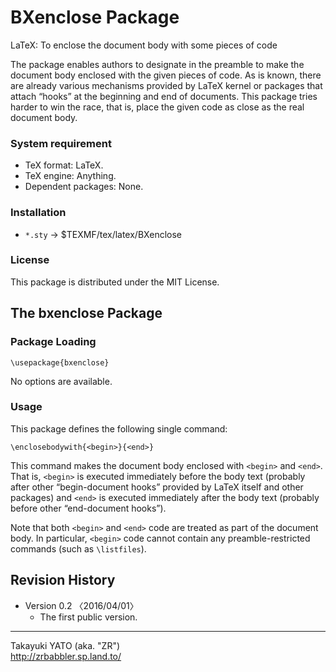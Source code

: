 BXenclose Package
=================

LaTeX: To enclose the document body with some pieces of code
                                                            
The package enables authors to designate in the preamble to make the
document body enclosed with the given pieces of code. As is known,
there are already various mechanisms provided by LaTeX kernel or
packages that attach “hooks” at the beginning and end of documents.
This package tries harder to win the race, that is, place the given
code as close as the real document body.

### System requirement

  * TeX format: LaTeX.
  * TeX engine: Anything.
  * Dependent packages: None.

### Installation

  - `*.sty` → $TEXMF/tex/latex/BXenclose

### License

This package is distributed under the MIT License.

The bxenclose Package
---------------------

### Package Loading

    \usepackage{bxenclose}

No options are available.

### Usage

This package defines the following single command:

    \enclosebodywith{<begin>}{<end>}

This command makes the document body enclosed with `<begin>`  and
`<end>`. That is, `<begin>` is executed immediately before the body
text (probably after other “begin-document hooks” provided by LaTeX
itself and other packages) and `<end>`  is executed immediately after
the body text (probably before other “end-document hooks”).

Note that both `<begin>` and `<end>` code are treated as part of the
document body. In particular, `<begin>` code cannot contain any
preamble-restricted commands (such as `\listfiles`).

Revision History
----------------

  * Version 0.2  〈2016/04/01〉
      - The first public version.

--------------------
Takayuki YATO (aka. "ZR")  
http://zrbabbler.sp.land.to/
